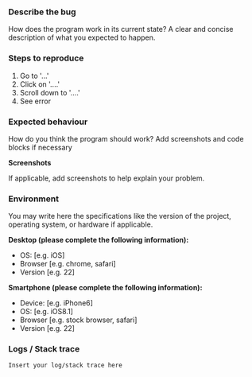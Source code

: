 ### Describe the bug

How does the program work in its current state? A clear and concise description of what you expected to happen.

### Steps to reproduce

1. Go to '...'
2. Click on '....'
3. Scroll down to '....'
4. See error

### Expected behaviour

How do you think the program should work? Add screenshots and code blocks if necessary

**Screenshots**

If applicable, add screenshots to help explain your problem.

### Environment

You may write here the specifications like the version of the project, operating system, or hardware if applicable.

**Desktop (please complete the following information):**
 - OS: [e.g. iOS]
 - Browser [e.g. chrome, safari]
 - Version [e.g. 22]

**Smartphone (please complete the following information):**
 - Device: [e.g. iPhone6]
 - OS: [e.g. iOS8.1]
 - Browser [e.g. stock browser, safari]
 - Version [e.g. 22]

### Logs / Stack trace

```
Insert your log/stack trace here
```